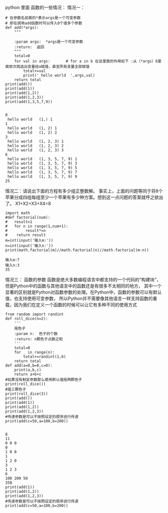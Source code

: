 python 里面 函数的一些情况：
情况一：
```
# 在参数名前面的*表示args是一个可变参数
# 即在调用add函数时可以传入0个或多个参数
def add(*args):
    """

    :param args:  *args是一个可变参数
    :return:  返回
    """
    total=0
    for val in args:       # for a in b 在这里面的作用如下 :从（*args）b里面依次挑选出变量给a赋值，直至所有变量全部赋值
        total+=val
        print(' hello world  ',args,val)
    return total
print(add())
print(add(1))
print(add(1,2))
print(add(1,2,3))
print(add(1,3,5,7,9))


0
 hello world   (1,) 1           
1
 hello world   (1, 2) 1
 hello world   (1, 2) 2
3
 hello world   (1, 2, 3) 1
 hello world   (1, 2, 3) 2
 hello world   (1, 2, 3) 3
6
 hello world   (1, 3, 5, 7, 9) 1
 hello world   (1, 3, 5, 7, 9) 3
 hello world   (1, 3, 5, 7, 9) 5
 hello world   (1, 3, 5, 7, 9) 7
 hello world   (1, 3, 5, 7, 9) 9
25

```

情况二：请说出下面的方程有多少组正整数解。
事实上，上面的问题等同于将8个苹果分成四组每组至少一个苹果有多少种方案。想到这一点问题的答案就呼之欲出了。
X1+X2+X3+X4=8
```
import math
#def factorial(num):
#   result=1
#   for n in range(1,num+1):
#        result*=n
#    return result
m=int(input('输入m:'))
n=int(input('输入n:'))
print(math.factorial(m)//math.factorial(n)//math.factorial(m-n))

输入m:7
输入n:3
35
```
情况三：
函数的参数
函数是绝大多数编程语言中都支持的一个代码的“构建块”，但是Python中的函数与其他语言中的函数还是有很多不太相同的地方，
其中一个显著的区别就是Python对函数参数的处理。在Python中，函数的参数可以有默认值，也支持使用可变参数，
所以Python并不需要像其他语言一样支持函数的重载，因为我们在定义一个函数的时候可以让它有多种不同的使用方式
```
from random import randint
def roll_dice(n=2):
    '''
    摇色子
    :param n:  色子的个数
    :return: n颗色子点数之和
    '''
    total=0
    for _ in range(n):
        total+=randint(1,6)
    return total
def add(a=0,b=0,c=0):
    print(a,b,c)
    return a+b+c
#如果没有制定参数那么使用默认值摇两颗色子
print(roll_dice())
#摇三颗色子
print(roll_dice(3))
print(add())
print(add(1))
print(add(1,2))
print(add(1,2,3))
#传递参数是可以不按照设定的顺序进行传递
print(add(c=50,a=100,b=200))


8
11
0 0 0
0
1 0 0
1
1 2 0
3
1 2 3
6
100 200 50
350
print(add(1))
print(add(1,2))
print(add(1,2,3))
#传递参数是可以不按照设定的顺序进行传递
print(add(c=50,a=100,b=200))

```
